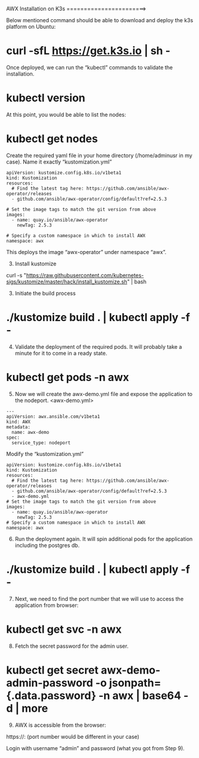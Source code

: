 AWX Installation on K3s
=======================>


Below mentioned command should be able to download and deploy the k3s platform on Ubuntu:

# curl -sfL https://get.k3s.io | sh -

Once deployed, we can run the “kubectl” commands to validate the installation.

# kubectl version

At this point, you would be able to list the nodes:

# kubectl get nodes

Create the required yaml file in your home directory (/home/adminusr in my case). Name it exactly “kustomization.yml”

```
apiVersion: kustomize.config.k8s.io/v1beta1
kind: Kustomization
resources:
  # Find the latest tag here: https://github.com/ansible/awx-operator/releases
  - github.com/ansible/awx-operator/config/default?ref=2.5.3

# Set the image tags to match the git version from above
images:
  - name: quay.io/ansible/awx-operator
    newTag: 2.5.3

# Specify a custom namespace in which to install AWX
namespace: awx
```

This deploys the image “awx-operator” under namespace “awx”.

3. Install kustomize

curl -s "https://raw.githubusercontent.com/kubernetes-sigs/kustomize/master/hack/install_kustomize.sh"  | bash

3. Initiate the build process

#  ./kustomize build . | kubectl apply -f -


4. Validate the deployment of the required pods. It will probably take a minute for it to come in a ready state.

# kubectl get pods -n awx


5. Now we will create the awx-demo.yml file and expose the application to the nodeport. <awx-demo.yml>
```
---
apiVersion: awx.ansible.com/v1beta1
kind: AWX
metadata:
  name: awx-demo
spec:
  service_type: nodeport
```

Modify the “kustomization.yml”

```
apiVersion: kustomize.config.k8s.io/v1beta1
kind: Kustomization
resources:
  # Find the latest tag here: https://github.com/ansible/awx-operator/releases
  - github.com/ansible/awx-operator/config/default?ref=2.5.3
  - awx-demo.yml
# Set the image tags to match the git version from above
images:
  - name: quay.io/ansible/awx-operator
    newTag: 2.5.3
# Specify a custom namespace in which to install AWX
namespace: awx
```



6. Run the deployment again. It will spin additional pods for the application including the postgres db.

# ./kustomize build . | kubectl apply -f -


7. Next, we need to find the port number that we will use to access the application from browser:

# kubectl get svc -n awx


8. Fetch the secret password for the admin user.

# kubectl get secret awx-demo-admin-password -o jsonpath={.data.password} -n awx | base64 -d | more


9. AWX is accessible from the browser:

https://<vm-ip>:<nodeport> (port number would be different in your case)

Login with username “admin” and password (what you got from Step 9).


